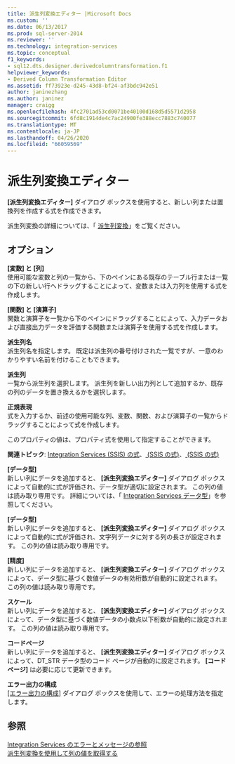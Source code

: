 ```yaml
---
title: 派生列変換エディター |Microsoft Docs
ms.custom: ''
ms.date: 06/13/2017
ms.prod: sql-server-2014
ms.reviewer: ''
ms.technology: integration-services
ms.topic: conceptual
f1_keywords:
- sql12.dts.designer.derivedcolumntransformation.f1
helpviewer_keywords:
- Derived Column Transformation Editor
ms.assetid: ff73923e-d245-43d8-bf24-af3bdc942e51
author: janinezhang
ms.author: janinez
manager: craigg
ms.openlocfilehash: 4fc2701ad53cd0071be40100d168d5d5571d2958
ms.sourcegitcommit: 6fd8c1914de4c7ac24900fe388ecc7883c740077
ms.translationtype: MT
ms.contentlocale: ja-JP
ms.lasthandoff: 04/26/2020
ms.locfileid: "66059569"
---
```

# <a name="derived-column-transformation-editor"></a>派生列変換エディター
  **[派生列変換エディター]** ダイアログ ボックスを使用すると、新しい列または置換列を作成する式を作成できます。  
  
 派生列変換の詳細については、「 [派生列変換](data-flow/transformations/derived-column-transformation.md)」をご覧ください。  
  
## <a name="options"></a>オプション  
 **[変数] と [列]**  
 使用可能な変数と列の一覧から、下のペインにある既存のテーブル行または一覧の下の新しい行へドラッグすることによって、変数または入力列を使用する式を作成します。  
  
 **[関数] と [演算子]**  
 関数と演算子を一覧から下のペインにドラッグすることによって、入力データおよび直接出力データを評価する関数または演算子を使用する式を作成します。  
  
 **派生列名**  
 派生列名を指定します。 既定は派生列の番号付けされた一覧ですが、一意のわかりやすい名前を付けることもできます。  
  
 **派生列**  
 一覧から派生列を選択します。 派生列を新しい出力列として追加するか、既存の列のデータを置き換えるかを選択します。  
  
 **正規表現**  
 式を入力するか、前述の使用可能な列、変数、関数、および演算子の一覧からドラッグすることによって式を作成します。  
  
 このプロパティの値は、プロパティ式を使用して指定することができます。  
  
 **関連トピック**: [Integration Services &#40;SSIS&#41; の式](expressions/integration-services-ssis-expressions.md)、[ &#40;SSIS の式&#41;](expressions/operators-ssis-expression.md)、[ &#40;SSIS の式&#41;](expressions/functions-ssis-expression.md)  
  
 **[データ型]**  
 新しい列にデータを追加すると、 **[派生列変換エディター]** ダイアログ ボックスによって自動的に式が評価され、データ型が適切に設定されます。 この列の値は読み取り専用です。 詳細については、「 [Integration Services データ型](data-flow/integration-services-data-types.md)」を参照してください。  
  
 **[データ型]**  
 新しい列にデータを追加すると、 **[派生列変換エディター]** ダイアログ ボックスによって自動的に式が評価され、文字列データに対する列の長さが設定されます。 この列の値は読み取り専用です。  
  
 **[精度]**  
 新しい列にデータを追加すると、 **[派生列変換エディター]** ダイアログ ボックスによって、データ型に基づく数値データの有効桁数が自動的に設定されます。 この列の値は読み取り専用です。  
  
 **スケール**  
 新しい列にデータを追加すると、 **[派生列変換エディター]** ダイアログ ボックスによって、データ型に基づく数値データの小数点以下桁数が自動的に設定されます。 この列の値は読み取り専用です。  
  
 **コードページ**  
 新しい列にデータを追加すると、 **[派生列変換エディター]** ダイアログ ボックスによって、DT_STR データ型のコード ページが自動的に設定されます。 **[コード ページ]** は必要に応じて更新できます。  
  
 **エラー出力の構成**  
 [[エラー出力の構成]](../../2014/integration-services/configure-error-output.md) ダイアログ ボックスを使用して、エラーの処理方法を指定します。  
  
## <a name="see-also"></a>参照  
 [Integration Services のエラーとメッセージの参照](../../2014/integration-services/integration-services-error-and-message-reference.md)   
 [派生列変換を使用して列の値を取得する](data-flow/transformations/derive-column-values-by-using-the-derived-column-transformation.md)  
  
  
